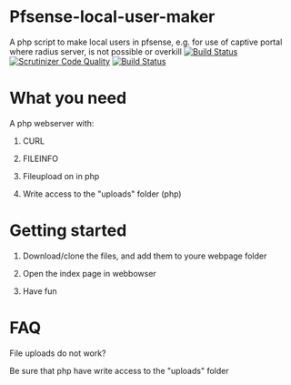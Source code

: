 # Pfsense-local-user-maker
A php script to make local users in pfsense, e.g. for use of captive portal where radius server, is not possible or overkill
[![Build Status](https://travis-ci.org/Mikki-10/Pfsense-local-user-maker.svg?branch=master)](https://travis-ci.org/Mikki-10/Pfsense-local-user-maker) [![Scrutinizer Code Quality](https://scrutinizer-ci.com/g/Mikki-10/Pfsense-local-user-maker/badges/quality-score.png?b=master)](https://scrutinizer-ci.com/g/Mikki-10/Pfsense-local-user-maker/?branch=master) [![Build Status](https://scrutinizer-ci.com/g/Mikki-10/Pfsense-local-user-maker/badges/build.png?b=master)](https://scrutinizer-ci.com/g/Mikki-10/Pfsense-local-user-maker/build-status/master)

# What you need
A php webserver with:

1) CURL

2) FILEINFO

3) Fileupload on in php

4) Write access to the "uploads" folder (php)

# Getting started
1) Download/clone the files, and add them to youre webpage folder

2) Open the index page in webbowser

3) Have fun

# FAQ
File uploads do not work?

Be sure that php have write access to the "uploads" folder
